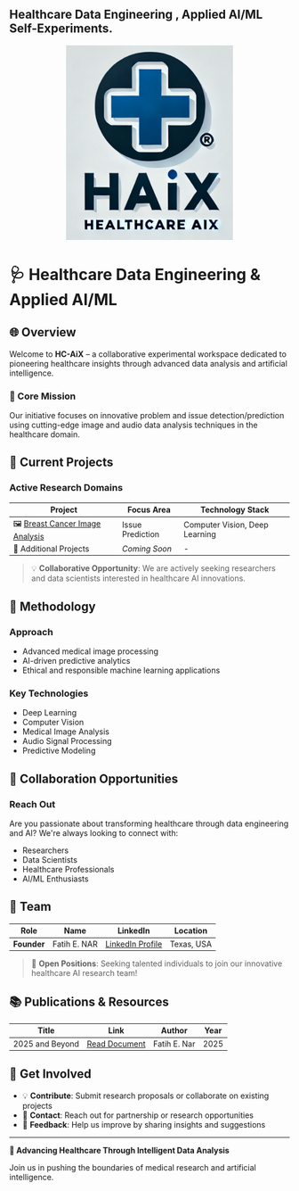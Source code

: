 ## Healthcare Data Engineering , Applied AI/ML Self-Experiments. 

<div align="center">
    <img src="https://raw.githubusercontent.com/open-experiments/HC-AIX/refs/heads/main/images/haix.png" width="300"/>
</div>

# 🩺 Healthcare Data Engineering & Applied AI/ML

## 🌐 Overview

Welcome to **HC-AiX** – a collaborative experimental workspace dedicated to pioneering healthcare insights through advanced data analysis and artificial intelligence.

### 🎯 Core Mission

Our initiative focuses on innovative problem and issue detection/prediction using cutting-edge image and audio data analysis techniques in the healthcare domain.

## 🚀 Current Projects

### Active Research Domains

| Project | Focus Area | Technology Stack |
|---------|------------|-----------------|
| 🖼️ [Breast Cancer Image Analysis](https://github.com/open-experiments/HC-AIX/tree/main/01-BRSTCNCR) | Issue Prediction | Computer Vision, Deep Learning |
| 🔬 Additional Projects | *Coming Soon* | - |

> 💡 **Collaborative Opportunity**: We are actively seeking researchers and data scientists interested in healthcare AI innovations.

## 🔬 Methodology

### Approach
- Advanced medical image processing
- AI-driven predictive analytics
- Ethical and responsible machine learning applications

### Key Technologies
- Deep Learning
- Computer Vision
- Medical Image Analysis
- Audio Signal Processing
- Predictive Modeling

## 👥 Collaboration Opportunities

### Reach Out

Are you passionate about transforming healthcare through data engineering and AI? We're always looking to connect with:
- Researchers
- Data Scientists
- Healthcare Professionals
- AI/ML Enthusiasts

## 🤝 Team

| **Role** | **Name** | **LinkedIn** | **Location** |
|----------|----------|--------------|--------------|
| **Founder** | Fatih E. NAR | [LinkedIn Profile](https://www.linkedin.com/in/fenar/) | Texas, USA |

> 📢 **Open Positions**: Seeking talented individuals to join our innovative healthcare AI research team!

## 📚 Publications & Resources

| Title | Link | Author | Year |
|-------|------|--------|------|
| 2025 and Beyond | [Read Document](https://github.com/open-experiments/HC-AIX/blob/main/images/2025-HCAI.pdf) | Fatih E. Nar | 2025 |

## 🌟 Get Involved

- 💡 **Contribute**: Submit research proposals or collaborate on existing projects
- 📧 **Contact**: Reach out for partnership or research opportunities
- 🐛 **Feedback**: Help us improve by sharing insights and suggestions

---

**🚀 Advancing Healthcare Through Intelligent Data Analysis**

Join us in pushing the boundaries of medical research and artificial intelligence.
